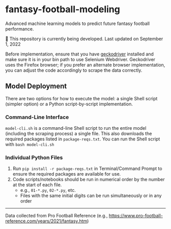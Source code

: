 # fantasy-football-modeling

Advanced machine learning models to predict future fantasy football performance.

🚧 This repository is currently being developed. Last updated on September 1, 2022

Before implementation, ensure that you have [geckodriver](https://github.com/mozilla/geckodriver/releases) installed and make sure it is in your bin path to use Selenium Webdriver. Geckodriver uses the Firefox browser; if you prefer an alternate browser implementation, you can adjust the code accordingly to scrape the data correctly.

## Model Deployment

There are two options for how to execute the model: a single Shell script (simpler option) or a Python script-by-script implementation.

### Command-Line Interface

`model-cli.sh` is a command-line Shell script to run the entire model (including the scraping process) a single file. This also downloads the required packages listed in `package-reqs.txt`. You can run the Shell script with `bash model-cli.sh`

### Individual Python Files

1. Run `pip install -r package-reqs.txt` in Terminal/Command Prompt to ensure the required packages are available for use.
2. Code scripts/notebooks should be run in numerical order by the number at the start of each file.
    - e.g., `01-*.py`, `02-*.py`, etc.
    - Files with the same initial digits can be run simultaneously or in any order

---

Data collected from Pro Football Reference (e.g., https://www.pro-football-reference.com/years/2021/fantasy.htm)

